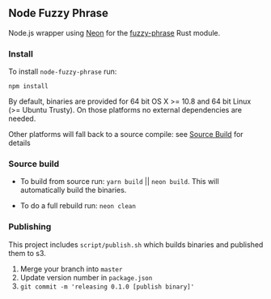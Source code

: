## Node Fuzzy Phrase

Node.js wrapper using [Neon](https://www.neon-bindings.com/) for the [fuzzy-phrase](https://github.com/mapbox/fuzzy-phrase/pulls) Rust module.


### Install

To install `node-fuzzy-phrase` run:

`npm install`

By default, binaries are provided for 64 bit OS X >= 10.8 and 64 bit Linux (>= Ubuntu Trusty). On those platforms no external dependencies are needed.

Other platforms will fall back to a source compile: see [Source Build](#source-build) for details


### Source build

- To build from source run: `yarn build` || `neon build`. This will automatically build the binaries.

- To do a full rebuild run: `neon clean`


### Publishing

This project includes `script/publish.sh` which builds binaries and published them to s3.

1. Merge your branch into `master`
2. Update version number in `package.json`
3. `git commit -m 'releasing 0.1.0 [publish binary]'`
